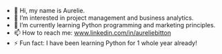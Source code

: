 - 👋 Hi, my name is Aurelie.
- 👀 I’m interested in project management and business analytics. 
- 🌱 I’m currently learning Python programming and marketing principles. 
- 📫 How to reach me: www.linkedin.com/in/aureliebitton
- ⚡ Fun fact: I have been learning Python for 1 whole year already!
